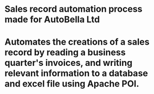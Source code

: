 # Sales record automation process made for AutoBella Ltd
# Automates the creations of a sales record by reading a business quarter's invoices, and writing relevant information to a database and excel file using Apache POI.
